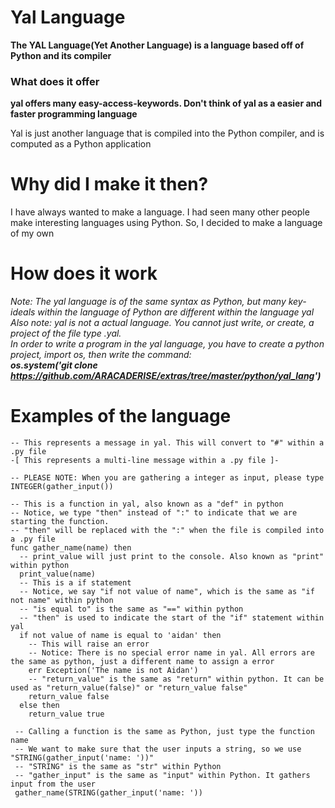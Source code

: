 # Yal Language

****The YAL Language(Yet Another Language) is a language based off of Python and its compiler****
### What does it offer
****yal offers many easy-access-keywords. Don't think of yal as a easier and faster programming language****
<p>Yal is just another language that is compiled into the Python compiler, and is computed as a Python application</p>
<h1>Why did I make it then?</h1>
<p>I have always wanted to make a language. I had seen many other people make interesting languages using Python. So, I decided to make a language of my own</p>

# How does it work
*Note: The yal language is of the same syntax as Python, but many key-ideals within the language of Python are different within the language yal*</br>
*Also note: yal is not a actual language. You cannot just write, or create, a project of the file type .yal. </br> In order to write a program in the yal language, you have to create a python project, import os, then write the command:</br>***os.system('git clone https://github.com/ARACADERISE/extras/tree/master/python/yal_lang')****

# Examples of the language

```
-- This represents a message in yal. This will convert to "#" within a .py file
-[ This represents a multi-line message within a .py file ]-

-- PLEASE NOTE: When you are gathering a integer as input, please type INTEGER(gather_input())

-- This is a function in yal, also known as a "def" in python
-- Notice, we type "then" instead of ":" to indicate that we are starting the function.
-- "then" will be replaced with the ":" when the file is compiled into a .py file
func gather_name(name) then
  -- print_value will just print to the console. Also known as "print" within python
  print_value(name)
  -- This is a if statement
  -- Notice, we say "if not value of name", which is the same as "if not name" within python
  -- "is equal to" is the same as "==" within python
  -- "then" is used to indicate the start of the "if" statement within yal
  if not value of name is equal to 'aidan' then
    -- This will raise an error
    -- Notice: There is no special error name in yal. All errors are the same as python, just a different name to assign a error
    err Exception('The name is not Aidan')
    -- "return_value" is the same as "return" within python. It can be used as "return_value(false)" or "return_value false"
    return_value false
  else then
    return_value true
 
 -- Calling a function is the same as Python, just type the function name
 -- We want to make sure that the user inputs a string, so we use "STRING(gather_input('name: '))"
 -- "STRING" is the same as "str" within Python
 -- "gather_input" is the same as "input" within Python. It gathers input from the user
 gather_name(STRING(gather_input('name: '))
  
```
